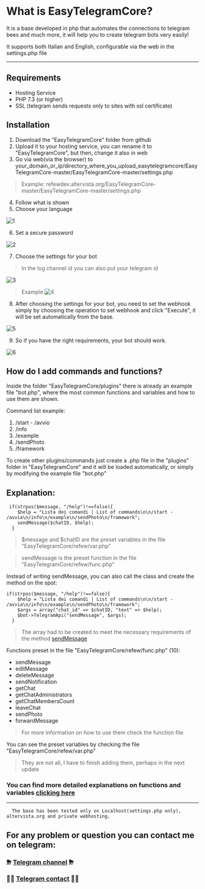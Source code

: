 # What is EasyTelegramCore?
It is a base developed in php that automates the connections to telegram bees and much more, it will help you to create telegram bots very easily!

It supports both Italian and English, configurable via the web in the settings.php file

------

## Requirements
- Hosting Service
- PHP 7.3 (or higher)
- SSL (telegram sends requests only to sites with ssl certificate)

## Installation
1) Download the "EasyTelegramCore" folder from github
2) Upload it to your hosting service, you can rename it to "EasyTelegramCore", but then, change it also in web
3) Go via web(via the browser) to your_domain_or_ip/directory_where_you_upload_easytelegramcore/EasyTelegramCore-master/EasyTelegramCore-master/settings.php
> Example: refewdev.altervista.org/EasyTelegramCore-master/EasyTelegramCore-master/settings.php
4) Follow what is shown
5) Choose your language

![1](https://github.com/RefewDev/EasyTelegramCore/blob/master/docs/en/1.png)

6) Set a secure password

![2](https://github.com/RefewDev/EasyTelegramCore/blob/master/docs/en/2.png)

7) Choose the settings for your bot
> In the log channel id you can also put your telegram id

![3](https://github.com/RefewDev/EasyTelegramCore/blob/master/docs/en/3.png)

> Example
![4](https://github.com/RefewDev/EasyTelegramCore/blob/master/docs/en/4.png)

8) After choosing the settings for your bot, you need to set the webhook simply by choosing the operation to set webhook and click "Execute", it will be set automatically from the base.

![5](https://github.com/RefewDev/EasyTelegramCore/blob/master/docs/en/5.png)

9) So if you have the right requirements, your bot should work.

![6](https://github.com/RefewDev/EasyTelegramCore/blob/master/docs/en/6.png)

## How do I add commands and functions?
Inside the folder "EasyTelegramCore/plugins" there is already an example file "bot.php", where the most common functions and variables and how to use them are shown.

Command list example:
1) /start - /avvio
2) /info
3) /example
4) /sendPhoto
5) /framework

To create other plugins/commands just create a .php file in the "plugins" folder in "EasyTelegramCore" and it will be loaded automatically, or simply by modifying the example file "bot.php"

Explanation:
------
     if(strpos($message, "/help")!==false){
        $help = "Lista dei comandi | List of commands\n\n/start - /avvia\n/info\n/example\n/sendPhoto\n/framework";
        sendMessage($chatID, $help);
      }
> $message and $chatID are the preset variables in the file "EasyTelegramCore/refew/var.php"

> sendMessage is the preset function in the file "EasyTelegramCore/refew/func.php"

Instead of writing sendMessage, you can also call the class and create the method on the spot:

    if(strpos($message, "/help")!==false){
        $help = "Lista dei comandi | List of commands\n\n/start - /avvia\n/info\n/example\n/sendPhoto\n/framework";
        $args = array("chat_id" => $chatID, "text" => $help);
        $bot->TelegramApi("sendMessage", $args);
      }
> The array had to be created to meet the necessary requirements of the method [sendMessage](https://core.telegram.org/bots/api#sendmessage)

Functions preset in the file "EasyTelegramCore/refew/func.php" (10):
- sendMessage
- editMessage
- deleteMessage
- sendNotification
- getChat
- getChatAdministrators
- getChatMembersCount
- leaveChat
- sendPhoto
- forwardMessage
> For more information on how to use them check the function file. 

You can see the preset variables by checking the file "EasyTelegramCore/refew/var.php"
> They are not all, I have to finish adding them, perhaps in the next update

### You can find more detailed explanations on functions and variables [clicking here](https://core.telegram.org/bots/api)
------

      The base has been tested only on Localhost(settings.php only), altervista.org and private webhosting.

## For any problem or question you can contact me on telegram:
### ⛈ [Telegram channel](https://t.me/RefewDev) ⛈
### 👨‍💻 [Telegram contact](https://t.me/Refew) 👨‍💻
